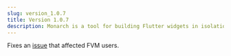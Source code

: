 ```yaml
---
slug: version_1.0.7
title: Version 1.0.7
description: Monarch is a tool for building Flutter widgets in isolation. It makes building beautiful apps a simpler and faster experience.
---
```


Fixes an [issue](https://github.com/Dropsource/monarch/issues/19) that affected FVM users.
